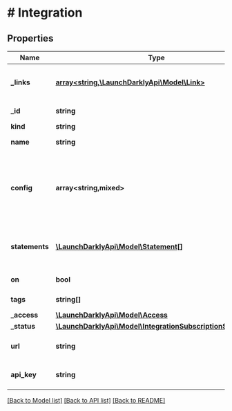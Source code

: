 # # Integration

## Properties

Name | Type | Description | Notes
------------ | ------------- | ------------- | -------------
**_links** | [**array<string,\LaunchDarklyApi\Model\Link>**](Link.md) | Links to other resources within the API. Includes the URL and content type of those resources. | [optional]
**_id** | **string** | The ID for this integration audit log subscription | [optional]
**kind** | **string** | The type of integration | [optional]
**name** | **string** | A human-friendly name for the integration | [optional]
**config** | **array<string,mixed>** | Details on configuration for an integration of this type. Refer to the &lt;code&gt;formVariables&lt;/code&gt; field in the corresponding &lt;code&gt;manifest.json&lt;/code&gt; for a full list of fields for each integration. | [optional]
**statements** | [**\LaunchDarklyApi\Model\Statement[]**](Statement.md) | Represents a Custom role policy, defining a resource kinds filter the integration audit log subscription responds to. | [optional]
**on** | **bool** | Whether the integration is currently active | [optional]
**tags** | **string[]** | An array of tags for this integration | [optional]
**_access** | [**\LaunchDarklyApi\Model\Access**](Access.md) |  | [optional]
**_status** | [**\LaunchDarklyApi\Model\IntegrationSubscriptionStatusRep**](IntegrationSubscriptionStatusRep.md) |  | [optional]
**url** | **string** | Slack webhook receiver URL. Only used for legacy Slack webhook integrations. | [optional]
**api_key** | **string** | Datadog API key. Only used for legacy Datadog webhook integrations. | [optional]

[[Back to Model list]](../../README.md#models) [[Back to API list]](../../README.md#endpoints) [[Back to README]](../../README.md)
